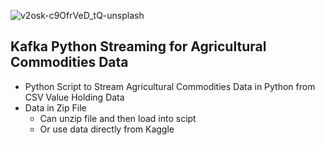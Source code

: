 ![v2osk-c9OfrVeD_tQ-unsplash](https://user-images.githubusercontent.com/100870737/223023363-b7c70da3-717b-4554-9641-c2209a2d6d71.jpg)


## Kafka Python Streaming for Agricultural Commodities Data
* Python Script to Stream Agricultural Commodities Data in Python from CSV Value Holding Data
* Data in Zip File
  * Can unzip file and then load into scipt
  * Or use data directly from Kaggle 
